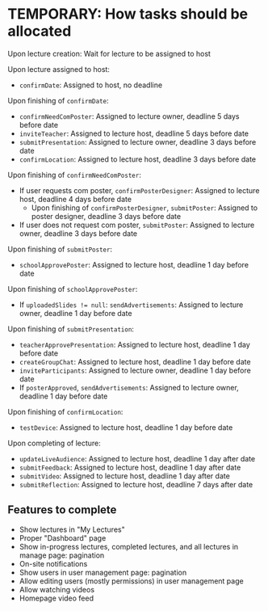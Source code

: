 # TEMPORARY: How tasks should be allocated

Upon lecture creation: Wait for lecture to be assigned to host

Upon lecture assigned to host:

* `confirmDate`: Assigned to host, no deadline

Upon finishing of `confirmDate`:

* `confirmNeedComPoster`: Assigned to lecture owner, deadline 5 days before date
* `inviteTeacher`: Assigned to lecture host, deadline 5 days before date
* `submitPresentation`: Assigned to lecture owner, deadline 3 days before date
* `confirmLocation`: Assigned to lecture host, deadline 3 days before date

Upon finishing of `confirmNeedComPoster`:

* If user requests com poster, `confirmPosterDesigner`: Assigned to lecture host, deadline 4 days before date
  * Upon finishing of `confirmPosterDesigner`, `submitPoster`: Assigned to poster designer, deadline 3 days before date
* If user does not request com poster, `submitPoster`: Assigned to lecture owner, deadline 3 days before date

Upon finishing of `submitPoster`:

* `schoolApprovePoster`: Assigned to lecture host, deadline 1 day before date

Upon finishing of `schoolApprovePoster`:

* If `uploadedSlides != null`: `sendAdvertisements`: Assigned to lecture owner, deadline 1 day before date

Upon finishing of `submitPresentation`:

* `teacherApprovePresentation`: Assigned to lecture host, deadline 1 day before date
* `createGroupChat`: Assigned to lecture host, deadline 1 day before date
* `inviteParticipants`: Assigned to lecture owner, deadline 1 day before date
* If `posterApproved`, `sendAdvertisements`: Assigned to lecture owner, deadline 1 day before date

Upon finishing of `confirmLocation`:

* `testDevice`: Assigned to lecture host, deadline 1 day before date

Upon completing of lecture:

* `updateLiveAudience`: Assigned to lecture host, deadline 1 day after date
* `submitFeedback`: Assigned to lecture host, deadline 1 day after date
* `submitVideo`: Assigned to lecture host, deadline 1 day after date
* `submitReflection`: Assigned to lecture host, deadline 7 days after date

## Features to complete

* Show lectures in "My Lectures"
* Proper "Dashboard" page
* Show in-progress lectures, completed lectures, and all lectures in manage page: pagination
* On-site notifications
* Show users in user management page: pagination
* Allow editing users (mostly permissions) in user management page
* Allow watching videos
* Homepage video feed
